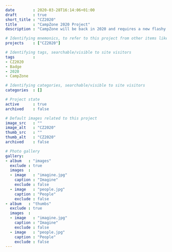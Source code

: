 ```yaml
---
date        : 2020-03-28T16:14:06+01:00
draft       : true
short_title : "CZ2020"
title       : "CampZone 2020 Project"
description : "CampZone will be back in 2020 and requires a new flashy new badge!"

# Identifying mnemonics, to refer to this project from other items like blogs, etc.
projects    : ["CZ2020"]

# Identifying tags, searchable/visible to site visitors
tags        :
- CZ2020
- Badge
- 2020
- CampZone

# Identifying categories, searchable/visible to site visitors
categories  : []

# Project state
active      : true
archived    : false

# Default images related to this project
image_src   : ""
image_alt   : "CZ2020"
thumb_src   : ""
thumb_alt   : "CZ2020"
archived    : false

# Photo gallery
gallery:
- album   : "images"
  exclude : true
  images  :
  - image   : "imagine.jpg"
    caption : "Imagine"
    exclude : false
  - image   : "people.jpg"
    caption : "People"
    exclude : false
- album   : "thumbs"
  exclude : true
  images  :
  - image   : "imagine.jpg"
    caption : "Imagine"
    exclude : false
  - image   : "people.jpg"
    caption : "People"
    exclude : false
---
```

